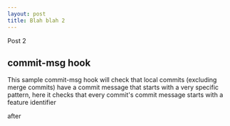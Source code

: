 ```yaml
---
layout: post
title: Blah blah 2
---
```


Post 2

commit-msg hook
---------------
This sample commit-msg hook will check that local commits (excluding merge commits) have a commit message that starts with a very specific pattern, here it checks that every commit's commit message starts with a feature identifier

<script src="https://gist.github.com/3885831.js?file=commit-msg">
</script>


after